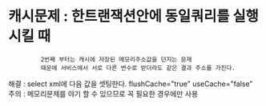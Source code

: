 # 캐시문제 : 한트랜잭션안에 동일쿼리를 실행 시킬 때 
             2번째 부터는 캐시에 저장된 메모리주소값을 던지는 문제
             때문에 서비스에서 서로 다른 변수로 받더라도 같은 결과 주소를 가진다.
  해결 : select xml에 다음 값을 셋팅한다. flushCache="true" useCache="false"
  주의 : 메모리문제를 야기 할 수 있으므로 꼭 필요한 경우에만 사용
  
  

